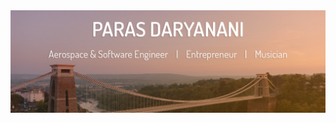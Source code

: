<img src="https://github.com/parasdaryanani/parasdaryanani/blob/master/gh-header-image-cropped.png?raw=true" alt="banner that says Paras Daryanani, aerospace and software engineer, entrepreneur, musician">
